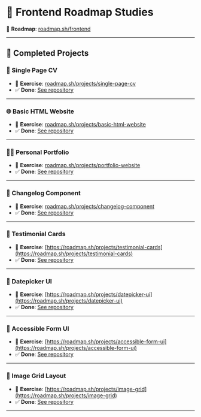 # 🧭 Frontend Roadmap Studies

📌 **Roadmap**: [roadmap.sh/frontend](https://roadmap.sh/frontend)  

---

## 📂 Completed Projects

### 📄 Single Page CV
- 🔗 **Exercise**: [roadmap.sh/projects/single-page-cv](https://roadmap.sh/projects/single-page-cv)
- ✅ **Done**: [See repository](https://github.com/javela09/Frontend_Roadmap_Studies/tree/main/01_Single-Page_CV)

---

### 🌐 Basic HTML Website
- 🔗 **Exercise**: [roadmap.sh/projects/basic-html-website](https://roadmap.sh/projects/basic-html-website)
- ✅ **Done**: [See repository](https://github.com/javela09/Frontend_Roadmap_Studies/tree/main/02_Basic_HTML_Website)

---

### 🧑‍💻 Personal Portfolio
- 🔗 **Exercise**: [roadmap.sh/projects/portfolio-website](https://roadmap.sh/projects/portfolio-website)
- ✅ **Done**: [See repository](https://github.com/javela09/Frontend_Roadmap_Studies/tree/main/03_Personal_Portfolio)

---

### 📝 Changelog Component
- 🔗 **Exercise**: [roadmap.sh/projects/changelog-component](https://roadmap.sh/projects/changelog-component)
- ✅ **Done**: [See repository](https://github.com/javela09/Frontend_Roadmap_Studies/tree/main/04_Changelog_Component)

---

### 📝 Testimonial Cards
- 🔗 **Exercise**: [https://roadmap.sh/projects/testimonial-cards](https://roadmap.sh/projects/testimonial-cards)
- ✅ **Done**: [See repository](https://github.com/javela09/Frontend_Roadmap_Studies/tree/main/05_Testimonial_Cards)

---

### 📝 Datepicker UI
- 🔗 **Exercise**: [https://roadmap.sh/projects/datepicker-ui](https://roadmap.sh/projects/datepicker-ui)
- ✅ **Done**: [See repository](https://github.com/javela09/Frontend_Roadmap_Studies/tree/main/06_Datepicker_UI)

---

### 📝 Accessible Form UI
- 🔗 **Exercise**: [https://roadmap.sh/projects/accessible-form-ui](https://roadmap.sh/projects/accessible-form-ui)
- ✅ **Done**: [See repository](https://github.com/javela09/Frontend_Roadmap_Studies/tree/main/07_Accessible_Form_UI)

---

### 📝 Image Grid Layout
- 🔗 **Exercise**: [https://roadmap.sh/projects/image-grid](https://roadmap.sh/projects/image-grid)
- ✅ **Done**: [See repository](https://github.com/javela09/Frontend_Roadmap_Studies/tree/main/08_Image_Grid_Layout)

---
